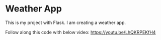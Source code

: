 # Weather App
This is my project with Flask. I am creating a weather app.

Follow along this code with below video:
https://youtu.be/LhQKRPEKfH4
